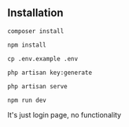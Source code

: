 
## Installation

`composer install`  

`npm install`  

`cp .env.example .env`  

`php artisan key:generate`  

`php artisan serve`  

`npm run dev`  


It's just login page, no functionality
